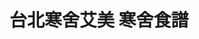 ---
title: "台北寒舍艾美 寒舍食譜"
description: "台北寒舍艾美 寒舍食譜"
layout: shop
keywords:
  - 美食競賽
  - 台灣美食
  - 美食精選
datePublished: "2025-06-30"
dateModified: "2025-07-06"
city: "台北市"
district: "信義區"
address: "台北市信義區松仁路38號2樓"
phone: "0266225820"
geo: "25.03820629645968, 121.56805539107738"
google_map: "https://maps.app.goo.gl/JQBae3swo4nkLsJU6"
footinder: "https://footinder.com.tw/%E5%8F%B0%E5%8C%97%E5%B8%82%E4%BF%A1%E7%BE%A9%E5%8D%80/138/"
official: "https://www.lemeridien-taipei.com/websev?lang=zh-tw&ref=pages&id=4"
award:
  - name: "500盤"
    year: "2024"
    entries:
      - dishes:
          - "花膠雞粥"
          - "脆皮先知鴨"

---